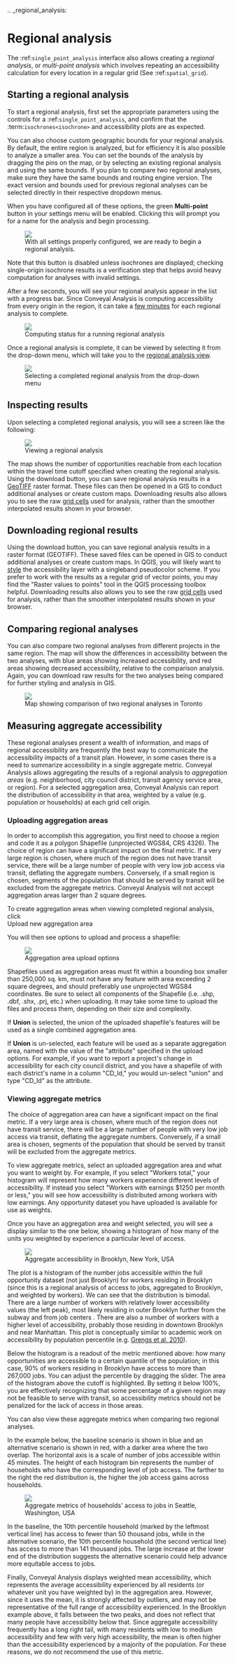 .. _regional_analysis:
# Regional analysis

The :ref:`single_point_analysis` interface also allows creating a *regional analysis*, or *multi-point analysis* which involves repeating an accessibility calculation for every location in a regular grid (See :ref:`spatial_grid`).

## Starting a regional analysis

To start a regional analysis, first set the appropriate parameters using the controls for a :ref:`single_point_analysis`, and confirm that the :term:`isochrones<isochrone>` and accessibility plots are as expected.

You can also choose custom geographic bounds for your regional analysis. By default, the entire region is analyzed, but for efficiency it is also possible to analyze a smaller area. You can set the bounds of the analysis by dragging the pins on the map, or by selecting an existing regional analysis and using the same bounds. If you plan to compare two regional analyses, make sure they have the same bounds and routing engine version. The exact version and bounds used for previous regional analyses can be selected directly in their respective dropdown menus. 

When you have configured all of these options, the green **Multi-point**<i class="fa fa-plus"></i> button in your settings menu will be enabled. Clicking this will prompt you for a name for the analysis and begin processing. 

<figure>
  <img src="../static/img/ready-for-regional-analysis.png" />
    <figcaption>With all settings properly configured, we are ready to begin a regional analysis.</figcaption>
</figure>

Note that this button is disabled unless isochrones are displayed; checking single-origin isochrone results is a verification step that helps avoid heavy computation for analyses with invalid settings.

After a few seconds, you will see your regional analysis appear in the list with a progress bar. Since Conveyal Analysis is computing accessibility from every origin in the region, it can take a [few minutes](../learn-more/faq.html#how-long-should-each-regional-analysis-take) for each regional analysis to complete.

<figure>
  <img src="../static/img/regional-progress.png" />
    <figcaption>Computing status for a running regional analysis</figcaption>
</figure>

Once a regional analysis is complete, it can be viewed by selecting it from the drop-down menu, which will take you to the [regional analysis view](regional.html).

<figure>
  <img src="../static/img/regional-selection.png" />
    <figcaption>Selecting a completed regional analysis from the drop-down menu</figcaption>
</figure>

## Inspecting results
Upon selecting a completed regional analysis, you will see a screen like the following:

<figure>
  <img src="../static/img/regional.png" />
  <figcaption>Viewing a regional analysis</figcaption>
</figure>

The map shows the number of opportunities reachable from each location within the travel time cutoff specified when creating the regional analysis. Using the download button, you can save regional analysis results in a [GeoTIFF](https://en.wikipedia.org/wiki/GeoTIFF) raster format. These files can then be opened in a GIS to conduct additional analyses or create custom maps. Downloading results also allows you to see the raw [grid cells](methodology.html#spatial-resolution) used for analysis, rather than the smoother interpolated results shown in your browser.

## Downloading regional results

Using the download button, you can save regional analysis results in a raster format (GEOTIFF). These saved files can be opened in GIS to conduct additional analyses or create custom maps. In QGIS, you will likely want to [style](https://docs.qgis.org/2.8/en/docs/training_manual/rasters/changing_symbology.html#basic-fa-changing-raster-layer-symbology) the accessibility layer with a singleband pseudocolor scheme. If you prefer to work with the results as a regular grid of vector points, you may find the "Raster values to points" tool in the QGIS processing toolbox helpful. Downloading results also allows you to see the raw [grid cells](methodology.html#spatial-resolution) used for analysis, rather than the smoother interpolated results shown in your browser.

## Comparing regional analyses

You can also compare two regional analyses from different projects in the same region. The map will show the differences in accessibility between the two analyses, with blue areas showing increased accessibility, and red areas showing decreased accessibility, relative to the comparison analysis. Again, you can download raw results for the two analyses being compared for further styling and analysis in GIS.

<figure>
  <img src="../static/img/regional-comparison.png" />
    <figcaption>Map showing comparison of two regional analyses in Toronto</figcaption>
</figure>

## Measuring aggregate accessibility

These regional analyses present a wealth of information, and maps of regional accessibility are frequently the best way to communicate the accessibility impacts of a transit plan. However, in some cases there is a need to summarize accessibility in a single aggregate metric. Conveyal Analysis allows aggregating the results of a regional analysis to _aggregation areas_ (e.g. neighborhood, city council district, transit agency service area, or region). For a selected aggregation area, Conveyal Analysis can report the distribution of accessibility in that area, weighted by a value (e.g. population or households) at each grid cell origin.

### Uploading aggregation areas

In order to accomplish this aggregation, you first need to choose a region and code it as a polygon Shapefile (unprojected WGS84, CRS 4326). The choice of region can have a significant impact on the final metric. If a very large region is chosen, where much of the region does not have transit service, there will be a large number of people with very low job access via transit, deflating the aggregate numbers. Conversely, if a small region is chosen, segments of the population that should be served by transit will be excluded from the aggregate metrics. Conveyal Analysis will not accept aggregation areas larger than 2 square degrees.

To create aggregation areas when viewing completed regional analysis, click
<br><span class="btn btn-info">Upload new aggregation area <i class="fa fa-caret-down"></i></span>

You will then see options to upload and process a shapefile:

<figure>
  <img src="../static/img/upload-aggregation-area.png" />
  <figcaption>Aggregation area upload options</figcaption>
</figure>

Shapefiles used as aggregation areas must fit within a bounding box smaller than 250,000 sq. km, must not have any feature with area exceeding 2 square degrees, and should preferably use unprojected WGS84 coordinates. Be sure to select all components of the Shapefile (i.e. .shp, .dbf, .shx, .prj, etc.) when uploading. It may take some time to upload the files and process them, depending on their size and complexity.

If **Union** is selected, the union of the uploaded shapefile's features will be used as a single combined aggregation area.

If **Union** is un-selected, each feature will be used as a separate aggregation area, named with the value of the "attribute" specified in the upload options. For example, if you want to report a project's change in accessibility for each city council district, and you have a shapefile of with each district's name in a column "CD_Id," you would un-select "union" and type "CD_Id" as the attribute.

### Viewing aggregate metrics

The choice of aggregation area can have a significant impact on the final metric. If a very large area is chosen, where much of the region does not have transit service, there will be a large number of people with very low job access via transit, deflating the aggregate numbers. Conversely, if a small area is chosen, segments of the population that should be served by transit will be excluded from the aggregate metrics.

To view aggregate metrics, select an uploaded aggregation area and what you want to weight by. For example, if you select "Workers total," your histogram will represent how many workers experience different levels of accessibility. If instead you select "Workers with earnings \$1250 per month or less," you will see how accessibility is distributed among workers with low earnings. Any opportunity dataset you have uploaded is available for use as weights.

Once you have an aggregation area and weight selected, you will see a display similar to the one below, showing a histogram of how many of the units you weighted by experience a particular level of access.

<figure>
  <img src="../static/img/aggregate-accessibility.png" />
  <figcaption>Aggregate accessibility in Brooklyn, New York, USA</figcaption>
</figure>

The plot is a histogram of the number jobs accessible within the full opportunity dataset (not just Brooklyn) for workers residing in Brooklyn (since this is a regional analysis of access to jobs, aggregated to Brooklyn, and weighted by workers). We can see that the distribution is bimodal. There are a large number of workers with relatively lower accessibility values (the left peak), most likely residing in outer Brooklyn further from the subway and from job centers . There are also a number of workers with a higher level of accessibility, probably those residing in downtown Brooklyn and near Manhattan. This plot is conceptually similar to academic work on accessibility by population percentile (e.g. [Grengs et al. 2010](http://journals.sagepub.com/doi/10.1177/0739456X10363278)).

Below the histogram is a readout of the metric mentioned above: how many opportunities are accessible to a certain quantile of the population; in this case, 90% of workers residing in Brooklyn have access to more than 267,000 jobs. You can adjust the percentile by dragging the slider. The area of the histogram above the cutoff is highlighted. By setting it below 100%, you are effectively recognizing that some percentage of a given region may not be feasible to serve with transit, so accessibility metrics should not be penalized for the lack of access in those areas.

You can also view these aggregate metrics when comparing two regional analyses.

In the example below, the baseline scenario is shown in blue and an alternative scenario is shown in red, with a darker area where the two overlap. The horizontal axis is a scale of number of jobs accessible within 45 minutes. The height of each histogram bin represents the number of households who have the corresponding level of job access. The farther to the right the red distribution is, the higher the job access gains across households.

<figure>
  <img src="../static/img/seattle-comparison.jpeg" />
  <figcaption>Aggregate metrics of households' access to jobs in Seattle, Washington, USA</figcaption>
</figure>

In the baseline, the 10th percentile household (marked by the leftmost vertical line) has access to fewer than 50 thousand jobs, while in the alternative scenario, the 10th percentile household (the second vertical line) has access to more than 141 thousand jobs. The large increase at the lower end of the distribution suggests the alternative scenario could help advance more equitable access to jobs.

Finally, Conveyal Analysis displays weighted mean accessibility, which represents the average accessibility experienced by all residents (or whatever unit you have weighted by) in the aggregation area. However, since it uses the mean, it is strongly affected by outliers, and may not be representative of the full range of accessibility experienced. In the Brooklyn example above, it falls between the two peaks, and does not reflect that many people have accessibility below that. Since aggregate accessibility frequently has a long right tail, with many residents with low to medium accessibility and few with very high accessibility, the mean is often higher than the accessibility experienced by a majority of the population. For these reasons, we do not recommend the use of this metric.

